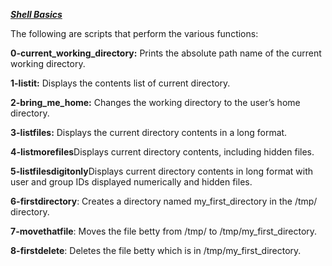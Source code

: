 <strong><u>_*Shell Basics*_</u></strong> <br>

The following are scripts that perform the various functions:<br>

<strong>0-current_working_directory:</strong> Prints the absolute path name of the current working directory. <br>

<strong>1-listit:</strong> Displays the contents list of current directory. <br>

<strong>2-bring_me_home:</strong> Changes the working directory to the user’s home directory. <br>

<strong>3-listfiles:</strong> Displays the current directory contents in a long format. <br>

<strong>4-listmorefiles</strong>Displays current directory contents, including hidden files. <br>

<strong>5-listfilesdigitonly</strong>Displays current directory contents in long format with user and group IDs displayed numerically and hidden files. <br>

<strong>6-firstdirectory</strong>: Creates a directory named my_first_directory in the /tmp/ directory.

<strong>7-movethatfile</strong>: Moves the file betty from /tmp/ to /tmp/my_first_directory.

<strong>8-firstdelete</strong>: Deletes the file betty which is in /tmp/my_first_directory.
